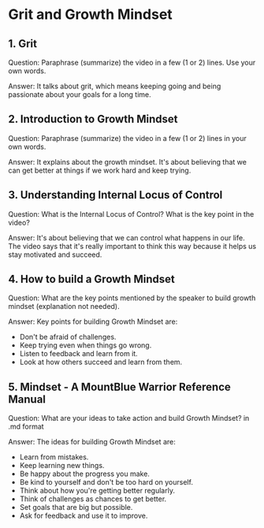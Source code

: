 #  Grit and Growth Mindset

## 1. Grit
Question: Paraphrase (summarize) the video in a few (1 or 2) lines. Use your own words.

Answer: It talks about grit, which means keeping going and being passionate about your goals for a long time.

## 2. Introduction to Growth Mindset
Question: Paraphrase (summarize) the video in a few (1 or 2) lines in your own words.

Answer: It explains about the growth mindset.
It's about believing that we can get better at things if we work hard and keep trying.

## 3. Understanding Internal Locus of Control
Question: What is the Internal Locus of Control? What is the key point in the video?

Answer: It's about believing that we can control what happens in our life. The video says that it's really important to think this way because it helps us stay motivated and succeed.

## 4. How to build a Growth Mindset
Question: What are the key points mentioned by the speaker to build growth mindset (explanation not needed).

Answer: Key points for building Growth Mindset are:

* Don't be afraid of challenges.
* Keep trying even when things go wrong.
* Listen to feedback and learn from it.
* Look at how others succeed and learn from them.


## 5. Mindset - A MountBlue Warrior Reference Manual
Question: What are your ideas to take action and build Growth Mindset? in .md format

Answer: The ideas for building Growth Mindset are:

* Learn from mistakes.
* Keep learning new things.
* Be happy about the progress you make.
* Be kind to yourself and don't be too hard on yourself.
* Think about how you're getting better regularly.
* Think of challenges as chances to get better.
* Set goals that are big but possible.
* Ask for feedback and use it to improve.